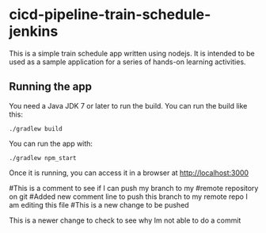 # cicd-pipeline-train-schedule-jenkins

This is a simple train schedule app written using nodejs. It is intended to be used as a sample application for a series of hands-on learning activities.

## Running the app

You need a Java JDK 7 or later to run the build. You can run the build like this:

    ./gradlew build

You can run the app with:

    ./gradlew npm_start

Once it is running, you can access it in a browser at [http://localhost:3000](http://localhost:3000)

#This is a comment to see if I can push my branch to my
#remote repository on git
#Added new comment line to push this branch to my remote repo
I am editing this file
#This is a new change to be pushed

This is a newer change to check to see why Im not able to do a commit
